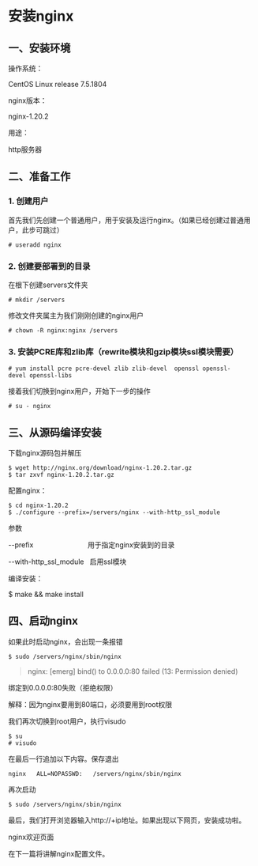 # 安装nginx

## 一、安装环境

操作系统：

CentOS Linux release 7.5.1804

nginx版本：

nginx-1.20.2

用途：

http服务器

## 二、准备工作

### 1. 创建用户

首先我们先创建一个普通用户，用于安装及运行nginx。（如果已经创建过普通用户，此步可跳过）

`# useradd nginx`

### 2. 创建要部署到的目录

在根下创建servers文件夹

`# mkdir /servers`

修改文件夹属主为我们刚刚创建的nginx用户

`# chown -R nginx:nginx /servers`

### 3. 安装PCRE库和zlib库（rewrite模块和gzip模块ssl模块需要）

`# yum install pcre pcre-devel zlib zlib-devel  openssl openssl-devel openssl-libs`

接着我们切换到nginx用户，开始下一步的操作

`# su - nginx`

## 三、从源码编译安装

下载nginx源码包并解压

```shell
$ wget http://nginx.org/download/nginx-1.20.2.tar.gz
$ tar zxvf nginx-1.20.2.tar.gz
```

配置nginx：

```shell
$ cd nginx-1.20.2
$ ./configure --prefix=/servers/nginx --with-http_ssl_module
```

参数

--prefix                            用于指定nginx安装到的目录

--with-http_ssl_module   启用ssl模块

编译安装：

$ make && make install

## 四、启动nginx

如果此时启动nginx，会出现一条报错

`$ sudo /servers/nginx/sbin/nginx`

> nginx: [emerg] bind() to 0.0.0.0:80 failed (13: Permission denied)

绑定到0.0.0.0:80失败（拒绝权限）

解释：因为nginx要用到80端口，必须要用到root权限

我们再次切换到root用户，执行visudo

```shell
$ su
# visudo
```

在最后一行追加以下内容。保存退出

`nginx   ALL=NOPASSWD:   /servers/nginx/sbin/nginx`

再次启动

`$ sudo /servers/nginx/sbin/nginx`

最后，我们打开浏览器输入http://+ip地址。如果出现以下网页，安装成功啦。

nginx欢迎页面

在下一篇将讲解nginx配置文件。 